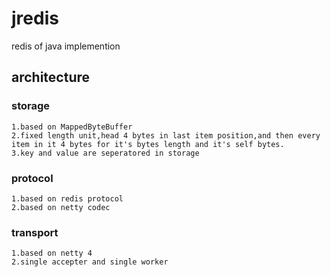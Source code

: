 # jredis
redis of java implemention

## architecture
### storage
    1.based on MappedByteBuffer
    2.fixed length unit,head 4 bytes in last item position,and then every item in it 4 bytes for it's bytes length and it's self bytes.
    3.key and value are seperatored in storage
### protocol
    1.based on redis protocol
    2.based on netty codec
### transport
    1.based on netty 4
    2.single accepter and single worker
